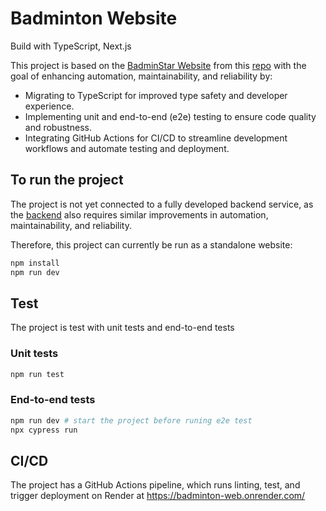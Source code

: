 # Badminton Website

Build with TypeScript, Next.js

This project is based on the [BadminStar Website](https://www.badminstar.com/) from this [repo](https://github.com/tontong1412/badminton-pwa.git) with the goal of enhancing automation, maintainability, and reliability by:

- Migrating to TypeScript for improved type safety and developer experience.
- Implementing unit and end-to-end (e2e) testing to ensure code quality and robustness.
- Integrating GitHub Actions for CI/CD to streamline development workflows and automate testing and deployment.

## To run the project

The project is not yet connected to a fully developed backend service, as the [backend](https://github.com/tontong1412/badminton-service.git) also requires similar improvements in automation, maintainability, and reliability.

Therefore, this project can currently be run as a standalone website:

```bash
npm install
npm run dev
```

## Test

The project is test with unit tests and end-to-end tests

### Unit tests

```bash
npm run test
```

### End-to-end tests

```bash
npm run dev # start the project before runing e2e test
npx cypress run
```

## CI/CD

The project has a GitHub Actions pipeline, which runs linting, test, and trigger deployment on Render at https://badminton-web.onrender.com/

